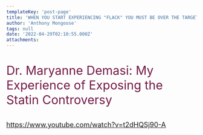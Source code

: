 ```yaml
---
templateKey: 'post-page'
title: 'WHEN YOU START EXPERIENCING "FLACK" YOU MUST BE OVER THE TARGET.......WW2 BOMBERS KNEW WHEN THEY WERE OVER THE TARGET BY THE AMOUNT OF FLACK AROUND THEM.'
author: 'Anthony Mongoose'
tags: null
date: '2022-04-29T02:10:55.000Z'
attachments:
---
```

<h1><span style="color:rgb(116,27,71)"><span style="font-weight:normal"><font size="6">Dr. Maryanne Demasi: My Experience of Exposing the Statin Controversy</font></span></span></h1><div><br></div><div><font size="4"><a href="https://www.youtube.com/watch?v=t2dHQSj90-A" target="_blank">https://www.youtube.com/watch?v=t2dHQSj90-A</a></font></div>

